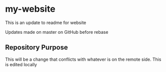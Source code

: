 # my-website

This is an update to readme for website

Updates made on master on GitHub before rebase 

## Repository Purpose

This will be a change that  conflicts with
whatever is on the remote side.
This is edited locally